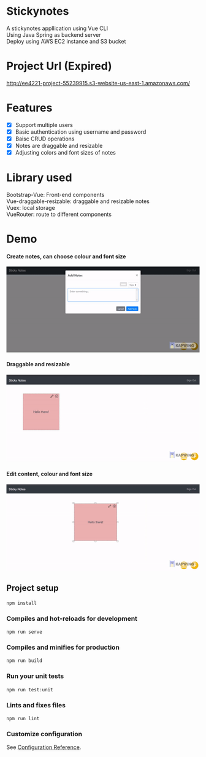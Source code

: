 # Stickynotes

A stickynotes appllication using Vue CLI  
Using Java Spring as backend server  
Deploy using AWS EC2 instance and S3 bucket  

# Project Url (Expired)
http://ee4221-project-55239915.s3-website-us-east-1.amazonaws.com/

# Features
- [x] Support multiple users  
- [x] Basic authentication using username and password  
- [x] Baisc CRUD operations  
- [x] Notes are draggable and resizable  
- [x] Adjusting colors and font sizes of notes  

# Library used
Bootstrap-Vue: Front-end components   
Vue-draggable-resizable: draggable and resizable notes  
Vuex: local storage  
VueRouter: route to different components  

# Demo
#### Create notes, can choose colour and font size
<img src="https://github.com/howk829/EE4216-StickyNotes/blob/main/ezgif-6-8d816d1c0b40.gif">  

#### Draggable and resizable
<img src="https://github.com/howk829/EE4216-StickyNotes/blob/main/ezgif-6-a6e17ee3fc40.gif">  
 
#### Edit content, colour and font size
<img src="https://github.com/howk829/EE4216-StickyNotes/blob/main/ezgif-6-a9e058de4f65.gif">


## Project setup
```
npm install
```

### Compiles and hot-reloads for development
```
npm run serve
```

### Compiles and minifies for production
```
npm run build
```

### Run your unit tests
```
npm run test:unit
```

### Lints and fixes files
```
npm run lint
```

### Customize configuration
See [Configuration Reference](https://cli.vuejs.org/config/).
